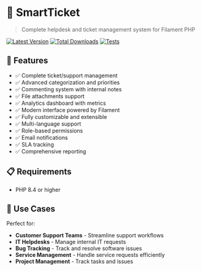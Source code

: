 # 🎫 SmartTicket

> Complete helpdesk and ticket management system for Filament PHP

[![Latest Version](https://img.shields.io/packagist/v/your-username/smart-ticket.svg)](https://packagist.org/packages/your-username/smart-ticket)
[![Total Downloads](https://img.shields.io/packagist/dt/your-username/smart-ticket.svg)](https://packagist.org/packages/your-username/smart-ticket)
[![Tests](https://github.com/your-username/smart-ticket/workflows/tests/badge.svg)](https://github.com/your-username/smart-ticket/actions)

## 🚀 Features

- ✅ Complete ticket/support management
- ✅ Advanced categorization and priorities
- ✅ Commenting system with internal notes
- ✅ File attachments support
- ✅ Analytics dashboard with metrics
- ✅ Modern interface powered by Filament
- ✅ Fully customizable and extensible
- ✅ Multi-language support
- ✅ Role-based permissions
- ✅ Email notifications
- ✅ SLA tracking
- ✅ Comprehensive reporting

## 📋 Requirements

- PHP 8.4 or higher

## 🎯 Use Cases

Perfect for:
- **Customer Support Teams** - Streamline support workflows
- **IT Helpdesks** - Manage internal IT requests
- **Bug Tracking** - Track and resolve software issues  
- **Service Management** - Handle service requests efficiently
- **Project Management** - Track tasks and issues